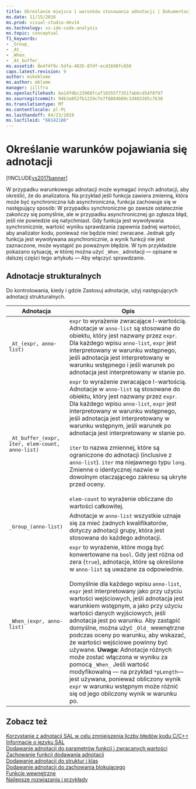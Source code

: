 ```yaml
---
title: Określanie miejsca i warunków stosowania adnotacji | Dokumentacja firmy Microsoft
ms.date: 11/15/2016
ms.prod: visual-studio-dev14
ms.technology: vs-ide-code-analysis
ms.topic: conceptual
f1_keywords:
- _Group_
- _At_
- _When_
- _At_buffer_
ms.assetid: 8e4f4f9c-5dfa-4835-87df-ecd1698fc650
caps.latest.revision: 9
author: mikeblome
ms.author: mblome
manager: jillfra
ms.openlocfilehash: ba14fdbc23968fcaf10355f73517ab6cd54f8797
ms.sourcegitcommit: 94b3a052fb1229c7e7f8804b09c1d403385c7630
ms.translationtype: MT
ms.contentlocale: pl-PL
ms.lasthandoff: 04/23/2019
ms.locfileid: "68142186"
---
```

# <a name="specifying-when-and-where-an-annotation-applies"></a>Określanie warunków pojawiania się adnotacji
[!INCLUDE[vs2017banner](../includes/vs2017banner.md)]

W przypadku warunkowego adnotacji może wymagać innych adnotacji, aby określić, że do analizatora.  Na przykład jeśli funkcja zawiera zmienną, która może być synchroniczna lub asynchroniczna, funkcja zachowuje się w następujący sposób: W przypadku synchroniczne go zawsze ostatecznie zakończy się pomyślnie, ale w przypadku asynchronicznej go zgłasza błąd, jeśli nie powiedzie się natychmiast. Gdy funkcja jest wywoływana synchronicznie, wartość wyniku sprawdzania zapewnia żadnej wartości, aby analizator kodu, ponieważ nie będzie mieć zwracane.  Jednak gdy funkcja jest wywoływana asynchronicznie, a wynik funkcji nie jest zaznaczone, może wystąpić po poważnym błędzie. W tym przykładzie pokazano sytuację, w której można użyć `_When_` adnotacji — opisane w dalszej części tego artykułu — Aby włączyć sprawdzanie.  
  
## <a name="structural-annotations"></a>Adnotacje strukturalnych  
 Do kontrolowania, kiedy i gdzie Zastosuj adnotacje, użyj następujących adnotacji strukturalnych.  
  
|Adnotacja|Opis|  
|----------------|-----------------|  
|`_At_(expr, anno-list)`|`expr` to wyrażenie zwracające l-wartością. Adnotacje w `anno-list` są stosowane do obiektu, który jest nazwany przez `expr`. Dla każdego wpisu `anno-list`, `expr` jest interpretowany w warunku wstępnego, jeśli adnotacja jest interpretowany w warunku wstępnego i jeśli warunek po adnotacja jest interpretowany w stanie po.|  
|`_At_buffer_(expr, iter, elem-count, anno-list)`|`expr` to wyrażenie zwracające l-wartością. Adnotacje w `anno-list` są stosowane do obiektu, który jest nazwany przez `expr`. Dla każdego wpisu `anno-list`, `expr` jest interpretowany w warunku wstępnego, jeśli adnotacja jest interpretowany w warunku wstępnym, jeśli warunek po adnotacja jest interpretowany w stanie po.<br /><br /> `iter` to nazwa zmiennej, które są ograniczone do adnotacji (inclusive z `anno-list`). `iter` ma niejawnego typu `long`. Zmienne o identycznej nazwie w dowolnym otaczającego zakresu są ukryte przed oceny.<br /><br /> `elem-count` to wyrażenie obliczane do wartości całkowitej.|  
|`_Group_(anno-list)`|Adnotacje w `anno-list` wszystkie uznaje się za mieć żadnych kwalifikatorów, dotyczy adnotacji grupy, która jest stosowana do każdego adnotacji.|  
|`_When_(expr, anno-list)`|`expr` to wyrażenie, które mogą być konwertowane na `bool`. Gdy jest różna od zera (`true`), adnotacje, które są określone w `anno-list` są uważane za odpowiednie.<br /><br /> Domyślnie dla każdego wpisu `anno-list`, `expr` jest interpretowany jako przy użyciu wartości wejściowych, jeśli adnotacja jest warunkiem wstępnym, a jako przy użyciu wartości danych wyjściowych, jeśli adnotacja jest po warunku. Aby zastąpić domyślne, można użyć `_Old_` wewnętrzne podczas oceny po warunku, aby wskazać, że wartości wejściowe powinny być używane. **Uwaga:**  Adnotacje różnych może zostać włączona w wyniku za pomocą `_When_` Jeśli wartość modyfikowalną — na przykład `*pLength`— jest używana, ponieważ obliczony wynik `expr` w warunku wstępnym może różnić się od jego obliczony wynik w warunku po.|  
  
## <a name="see-also"></a>Zobacz też  
 [Korzystanie z adnotacji SAL w celu zmniejszenia liczby błędów kodu C/C++](../code-quality/using-sal-annotations-to-reduce-c-cpp-code-defects.md)   
 [Informacje o języku SAL](../code-quality/understanding-sal.md)   
 [Dodawanie adnotacji do parametrów funkcji i zwracanych wartości](../code-quality/annotating-function-parameters-and-return-values.md)   
 [Zachowanie funkcji dodawania adnotacji](../code-quality/annotating-function-behavior.md)   
 [Dodawanie adnotacji do struktur i klas](../code-quality/annotating-structs-and-classes.md)   
 [Dodawanie adnotacji do zachowania blokującego](../code-quality/annotating-locking-behavior.md)   
 [Funkcje wewnętrzne](../code-quality/intrinsic-functions.md)   
 [Najlepsze rozwiązania i przykłady](../code-quality/best-practices-and-examples-sal.md)

